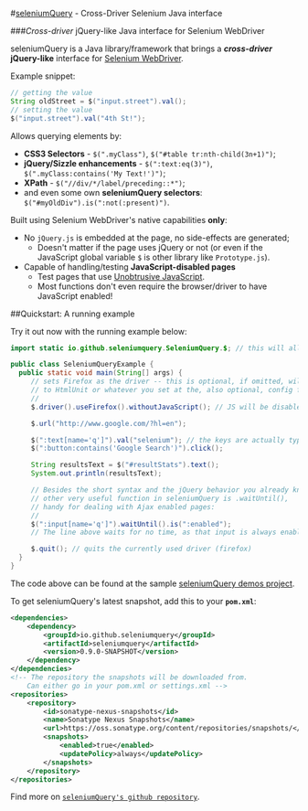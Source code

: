 #[seleniumQuery](http://seleniumquery.github.io) - Cross-Driver Selenium Java interface

###*Cross-driver* jQuery-like Java interface for Selenium WebDriver

seleniumQuery is a Java library/framework that brings a ***cross-driver*** **jQuery-like** interface for [Selenium WebDriver](http://docs.seleniumhq.org/projects/webdriver/).

Example snippet:

```java
// getting the value
String oldStreet = $("input.street").val();
// setting the value
$("input.street").val("4th St!");
```

Allows querying elements by:

- **CSS3 Selectors** - `$(".myClass")`, `$("#table tr:nth-child(3n+1)")`;
- **jQuery/Sizzle enhancements** - `$(":text:eq(3)")`, `$(".myClass:contains('My Text!')")`;
- **XPath** - `$("//div/*/label/preceding::*")`;
- and even some own **seleniumQuery selectors**: `$("#myOldDiv").is(":not(:present)")`.

Built using Selenium WebDriver's native capabilities **only**:

- No `jQuery.js` is embedded at the page, no side-effects are generated;
    - Doesn't matter if the page uses jQuery or not (or even if the JavaScript global variable `$` is other library like `Prototype.js`).
- Capable of handling/testing **JavaScript-disabled pages**
    - Test pages that use [Unobtrusive JavaScript](http://en.wikipedia.org/wiki/Unobtrusive_JavaScript).
    - Most functions don't even require the browser/driver to have JavaScript enabled!

##Quickstart: A running example

Try it out now with the running example below:

```java
import static io.github.seleniumquery.SeleniumQuery.$; // this will allow the short syntax

public class SeleniumQueryExample {
  public static void main(String[] args) {
     // sets Firefox as the driver -- this is optional, if omitted, will default
     // to HtmlUnit or whatever you set at the, also optional, config files
     //
     $.driver().useFirefox().withoutJavaScript(); // JS will be disabled!

     $.url("http://www.google.com/?hl=en");

     $(":text[name='q']").val("selenium"); // the keys are actually typed
     $(":button:contains('Google Search')").click();

     String resultsText = $("#resultStats").text();
     System.out.println(resultsText);

     // Besides the short syntax and the jQuery behavior you already know,
     // other very useful function in seleniumQuery is .waitUntil(),
     // handy for dealing with Ajax enabled pages:
     //
     $(":input[name='q']").waitUntil().is(":enabled");
     // The line above waits for no time, as that input is always enabled in google.com

     $.quit(); // quits the currently used driver (firefox)
  }
}
```
The code above can be found at the sample [seleniumQuery demos project](https://github.com/seleniumQuery/seleniumQuery-demos).

To get seleniumQuery's latest snapshot, add this to your **`pom.xml`**:

```xml
<dependencies>
    <dependency>
        <groupId>io.github.seleniumquery</groupId>
        <artifactId>seleniumquery</artifactId>
        <version>0.9.0-SNAPSHOT</version>
    </dependency>
</dependencies>
<!-- The repository the snapshots will be downloaded from.
    Can either go in your pom.xml or settings.xml -->
<repositories>
	<repository>
		<id>sonatype-nexus-snapshots</id>
		<name>Sonatype Nexus Snapshots</name>
		<url>https://oss.sonatype.org/content/repositories/snapshots/</url>
		<snapshots>
			<enabled>true</enabled>
			<updatePolicy>always</updatePolicy>
		</snapshots>
	</repository>
</repositories>
```

Find more on [`seleniumQuery's github repository`](https://github.com/seleniumQuery/seleniumQuery).

